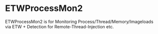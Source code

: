 # ETWProcessMon2
ETWProcessMon2 is for Monitoring Process/Thread/Memory/Imageloads via ETW + Detection for Remote-Thread-Injection etc.

